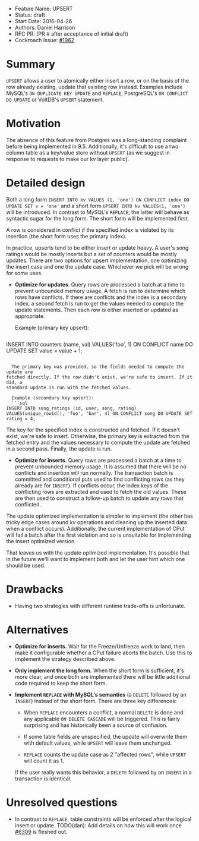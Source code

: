 - Feature Name: UPSERT
- Status: draft
- Start Date: 2016-04-26
- Authors: Daniel Harrison
- RFC PR: (PR # after acceptance of initial draft)
- Cockroach Issue: [#1962](https://github.com/cockroachdb/cockroach/issues/1962)


# Summary

`UPSERT` allows a user to atomically either insert a row, or on the basis of the
row already existing, update that existing row instead. Examples include MySQL's
`ON DUPLICATE KEY UPDATE` and `REPLACE`, PostgreSQL's `ON CONFLICT DO UPDATE` or
VoltDB's `UPSERT` statement.


# Motivation

The absence of this feature from Postgres was a long-standing complaint before
being implemented in 9.5. Additionally, it's difficult to use a two column table
as a key/value store without `UPSERT` (as we suggest in response to requests to
make our kv layer public).


# Detailed design

Both a long form `INSERT INTO kv VALUES (1, 'one') ON CONFLICT index DO UPDATE
SET v = 'one'` and a short form `UPSERT INTO kv VALUES(1, 'one')` will be
introduced. In contrast to MySQL's `REPLACE`, the latter will behave as
syntactic sugar for the long form. The short form will be implemented first.

A row is considered in conflict if the specified index is violated by its
insertion (the short form uses the primary index).

In practice, upserts tend to be either insert or update heavy. A user's song
ratings would be mostly inserts but a set of counters would be mostly updates.
There are two options for upsert implementation, one optimizing the insert case
and one the update case. Whichever we pick will be wrong for some uses.

* __Optimize for updates__. Query rows are processed a batch at a time to
prevent unbounded memory usage. A fetch is run to determine which rows have
conflicts. If there are conflicts and the index is a secondary index, a second
fetch is run to get the values needed to compute the update statements. Then
each row is either inserted or updated as appropriate.

  Example (primary key upsert):
  ```sql
INSERT INTO counters (name, val) VALUES('foo', 1) ON CONFLICT name DO UPDATE SET value = value + 1;
```

  The primary key was provided, so the fields needed to compute the update are
fetched directly. If the row didn't exist, we're safe to insert. If it did, a
standard update is run with the fetched values.

  Example (secondary key upsert):
  ```sql
INSERT INTO song_ratings (id, user, song, rating) VALUES(unique_rowid(), 'foo', 'bar', 4) ON CONFLICT song DO UPDATE SET rating = 4;
```

  The key for the specified index is constructed and fetched. If it doesn't
exist, we're safe to insert. Otherwise, the primary key is extracted from the
fetched entry and the values necessary to compute the update are fetched in a
second pass. Finally, the update is run.

* __Optimize for inserts__. Query rows are processed a batch at a time to
prevent unbounded memory usage. It is assumed that there will be no conflicts
and insertion will run normally. The transaction batch is committed and
conditional puts used to find conflicting rows (as they already are for
`INSERT`). If conflicts occur, the index keys of the conflicting rows are
extracted and used to fetch the old values. These are then used to construct a
follow-up batch to update any rows that conflicted.

The update optimized implementation is simpler to implement (the other has
tricky edge cases around kv operations and cleaning up the inserted data when a
conflict occurs). Additionally, the current implementation of CPut will fail a
batch after the first violation and so is unsuitable for implementing the insert
optimized version.

That leaves us with the update optimized implementation. It's possible that in
the future we'll want to implement both and let the user hint which one should
be used.


# Drawbacks

* Having two strategies with different runtime trade-offs is unfortunate.


# Alternatives

* __Optimize for inserts.__ Wait for the Freeze/Unfreeze work to land, then make
it configurable whether a CPut failure aborts the batch. Use this to implement
the strategy described above.

* __Only implement the long form.__ When the short form is sufficient, it's more
clear, and once both are implemented there will be little additional code
required to keep the short form.

* __Implement `REPLACE` with MySQL's semantics__ (a `DELETE` followed by an
`INSERT`) instead of the short form. There are three key differences:

  * When `REPLACE` encounters a conflict, a normal `DELETE` is done and any
applicable `ON DELETE CASCADE` will be triggered. This is fairly surprising and
has historically been a source of confusion. 

  * If some table fields are unspecified, the update will overwrite them with
default values, while `UPSERT` will leave them unchanged.

  * `REPLACE` counts the update case as 2 "affected rows", while `UPSERT` will
count it as 1.

  If the user really wants this behavior, a `DELETE` followed by an `INSERT` in
a transaction is identical.


# Unresolved questions

* In contrast to `REPLACE`, table constraints will be enforced after the logical
insert or update. TODO(dan): Add details on how this will work once
[#6309](https://github.com/cockroachdb/cockroach/pull/6309) is fleshed out.
